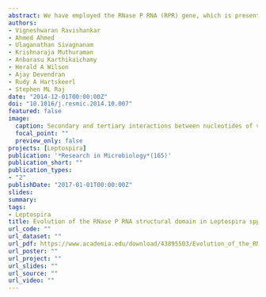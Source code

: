 ```yaml
---
abstract: We have employed the RNase P RNA (RPR) gene, which is present as single copy in chromosome I of Leptospira spp. to investigate the phylogeny of structural domains present in the RNA subunit of the tRNA processing enzyme, RNase P. RPR gene sequences of 150 strains derived from NCBI database along with sequences determined from 8 reference strains were examined to fathom strain specific structural differences present in leptospiral RPR. Sequence variations in the RPR gene impacted on the configuration of loops, stems and bulges found in the RPR highlighting species and strain specific structural motifs. In vitro transcribed leptospiral RPR ribozymes are demonstrated to process pre-tRNA into mature tRNA in consonance with the positioning of Leptospira in the taxonomic domain of bacteria. RPR sequence datasets used to construct a phylogenetic tree exemplified the segregation of strains into their respective lineages with a (re)speciation of strain SH 9 to Leptospira borgpetersenii, strains Fiocruz LV 3954 and Fiocruz LV 4135 to Leptospira santarosai, strain CBC 613 to Leptospira kirschneri and strain HAI 1536 to Leptospira noguchii. Furthermore, it allowed characterization of an isolate P2653, presumptively characterized as either serovar Hebdomadis, Kremastos or Longnan to Leptospira weilii, serovar Longnan.
authors:
- Vigneshwaran Ravishankar 
- Ahmed Ahmed 
- Ulaganathan Sivagnanam
- Krishnaraja Muthuraman
- Anbarasu Karthikaichamy
- Herald A Wilson
- Ajay Devendran
- Rudy A Hartskeerl
- Stephen ML Raj
date: "2014-12-01T00:00:00Z"
doi: "10.1016/j.resmic.2014.10.007"
featured: false
image:
  caption: Secondary and tertiary interactions between nucleotides of various domains present in RPRs of (A) Leptospira interrogans serovar Copenhageni strain Fiocruz L (1e130) (pathogenic group I), (B) Leptospira kmetyi serovar Malaysia strain Bejo-Iso 9 (pathogenic group II).
  focal_point: ""
  preview_only: false
projects: [Leptospira]
publication: '*Research in Microbiology*(165)'
publication_short: ""
publication_types:
- "2"
publishDate: "2017-01-01T00:00:00Z"
slides: 
summary: 
tags: 
- Leptospira
title: Evolution of the RNase P RNA structural domain in Leptospira spp.
url_code: ""
url_dataset: ""
url_pdf: https://www.academia.edu/download/43895503/Evolution_of_the_RNase_P_RNA_structural_20160319-16043-ule05c.pdf
url_poster: ""
url_project: ""
url_slides: ""
url_source: ""
url_video: ""
---
```




